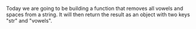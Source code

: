 Today we are going to be building a function that removes all vowels and spaces from a string. It will then return the result as an object with two keys "str" and "vowels".